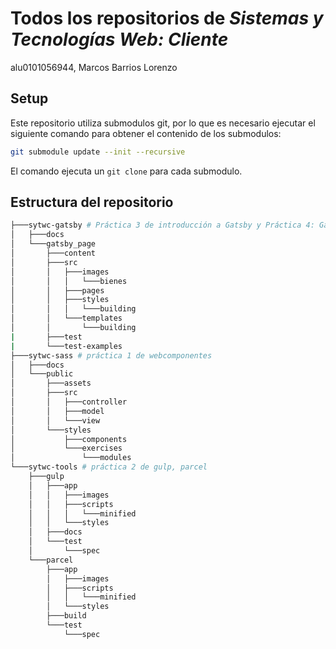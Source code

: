 # Todos los repositorios de *Sistemas y Tecnologías Web: Cliente*

alu0101056944, Marcos Barrios Lorenzo

## Setup

Este repositorio utiliza submodulos git, por lo que es necesario ejecutar el siguiente comando para obtener el contenido de los submodulos:

```bash
git submodule update --init --recursive
```

El comando ejecuta un `git clone` para cada submodulo.

## Estructura del repositorio

```bash
├───sytwc-gatsby # Práctica 3 de introducción a Gatsby y Práctica 4: Gatsby
│   ├───docs
│   └───gatsby_page
│       ├───content
│       ├───src
│       │   ├───images
│       │   │   └───bienes
│       │   ├───pages
│       │   ├───styles
│       │   │   └───building
│       │   └───templates
│       │       └───building
|       ├───test
|       └───test-examples
├───sytwc-sass # práctica 1 de webcomponentes
│   ├───docs
│   └───public
│       ├───assets
│       ├───src
│       │   ├───controller
│       │   ├───model
│       │   └───view
│       └───styles
│           ├───components
│           └───exercises
│               └───modules
└───sytwc-tools # práctica 2 de gulp, parcel
    ├───gulp
    │   ├───app
    │   │   ├───images
    │   │   ├───scripts
    │   │   │   └───minified
    │   │   └───styles
    │   ├───docs
    │   └───test
    │       └───spec
    └───parcel
        ├───app
        │   ├───images
        │   ├───scripts
        │   │   └───minified
        │   └───styles
        ├───build
        └───test
            └───spec
```
